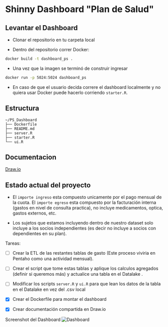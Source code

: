 # Shinny Dashboard "Plan de Salud"

## Levantar el Dashboard
- Clonar el repositorio en tu carpeta local

- Dentro del repositorio correr Docker:
```bash
docker build -t dashboard_ps .
```
- Una vez que la imagen se terminó de construir ingresar
```bash
docker run -p 5024:5024 dashboard_ps
```
- En caso de que el usuario decida correre el dashboard localmente y no quiera usar Docker puede hacerlo corriendo `starter.R`. 

## Estructura 
```text
~/PS_Dashboard
├── Dockerfile
├── README.md
├── server.R
├── starter.R
└── ui.R
```

## Documentacion 
[Draw.io](https://drive.google.com/file/d/1hBPbHkGyVQ68m4H062RDr_Otk1WCx2iW/view?usp=sharing)

## Estado actual del proyecto
- El `importe ingreso` esta compuesto unicamente por el pago mensual de la cuota. El `importe egreso` esta compuesto por la facturación interna (gastos en nivel de consulta practica), no incluye medicamentos,  optica, gastos externos, etc.

- Los sujetos que estamos incluyendo dentro de nuestro dataset solo incluye a los socios independientes (es decir no incluye a socios con dependientes en su plan).

Tareas:

- [ ] Crear la ETL de las restantes tablas de gasto (Este proceso viviria en Pentaho como una actividad mensual).
- [ ] Crear el script que tome estas tablas y aplique los calculos agregados (definir si queremos más) y actualice una tabla en el Datalake .
- [ ] Modificar los scripts `server.R` y `ui.R` para que lean los datos de la tabla en el Datalake en vez del .csv local
- [x] Crear el Dockerfile para montar el dashboard
- [x] Crear documentación compartida en Draw.io


Screenshot del Dashboard
![Dashboard](https://user-images.githubusercontent.com/43391630/94960610-30de3400-04c1-11eb-9a33-b66124948f18.png)
